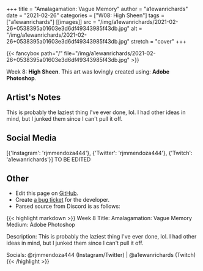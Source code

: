 +++
title =       "Amalagamation: Vague Memory"
author =      "a1ewanrichards"
date =        "2021-02-26"
categories =  ["W08: High Sheen"]
tags =        ["a1ewanrichards"]
[[images]]
                      src = "/img/a1ewanrichards/2021-02-26+0538395a01603e3d6df49343985f43db.jpg"
                      alt = "/img/a1ewanrichards/2021-02-26+0538395a01603e3d6df49343985f43db.jpg"
                      stretch = "cover"
+++


{{< fancybox path="/" file="/img/a1ewanrichards/2021-02-26+0538395a01603e3d6df49343985f43db.jpg" >}}


Week 8: **High Sheen**. This art was lovingly created using: **Adobe Photoshop**.

## Artist's Notes

This is probably the laziest thing I've ever done, lol. I had other ideas in mind, but I junked them since I can't pull it off.

## Social Media

[{'Instagram': 'rjmmendoza444'}, {'Twitter': 'rjmmendoza444'}, {'Twitch': 'a1ewanrichards'}] TO BE EDITED

## Other

- Edit this page on [GitHub](https://github.com/teaminkling/web-refresh/edit/main/blog/content/blog/a1ewanrichards-week-8-6f53.md).
- Create [a bug ticket](https://github.com/teaminkling/web-refresh/issues/new?assignees=&labels=bug&template=problem-report.md&title=) for the developer.
- Parsed source from Discord is as follows:

{{< highlight markdown >}}
Week 8
Title: Amalagamation: Vague Memory
Medium: Adobe Photoshop

Description: This is probably the laziest thing I've ever done, lol. I had other ideas in mind, but I junked them since I can't pull it off.

Socials: @rjmmendoza444 (Instagram/Twitter) | @a1ewanrichards (Twitch)
{{< /highlight >}}
